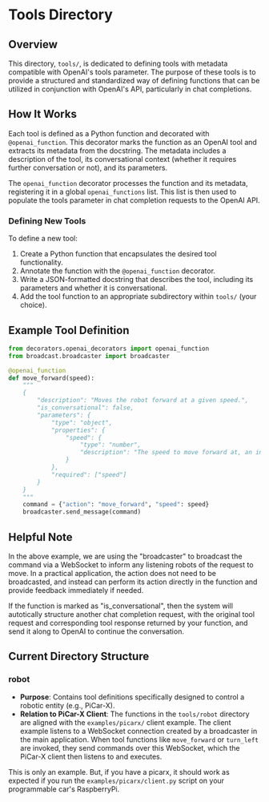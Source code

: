 # Tools Directory

## Overview

This directory, `tools/`, is dedicated to defining tools with metadata compatible with OpenAI's tools parameter. The purpose of these tools is to provide a structured and standardized way of defining functions that can be utilized in conjunction with OpenAI's API, particularly in chat completions.

## How It Works

Each tool is defined as a Python function and decorated with `@openai_function`. This decorator marks the function as an OpenAI tool and extracts its metadata from the docstring. The metadata includes a description of the tool, its conversational context (whether it requires further conversation or not), and its parameters.

The `openai_function` decorator processes the function and its metadata, registering it in a global `openai_functions` list. This list is then used to populate the tools parameter in chat completion requests to the OpenAI API.

### Defining New Tools

To define a new tool:
1. Create a Python function that encapsulates the desired tool functionality.
2. Annotate the function with the `@openai_function` decorator.
3. Write a JSON-formatted docstring that describes the tool, including its parameters and whether it is conversational.
4. Add the tool function to an appropriate subdirectory within `tools/` (your choice).

## Example Tool Definition

```python
from decorators.openai_decorators import openai_function
from broadcast.broadcaster import broadcaster

@openai_function
def move_forward(speed):
    """
    {
        "description": "Moves the robot forward at a given speed.",
        "is_conversational": false,
        "parameters": {
            "type": "object",
            "properties": {
                "speed": {
                    "type": "number",
                    "description": "The speed to move forward at, an integer between 10 and 100."
                }
            },
            "required": ["speed"]
        }
    }
    """
    command = {"action": "move_forward", "speed": speed}
    broadcaster.send_message(command)
```

## Helpful Note

In the above example, we are using the "broadcaster" to broadcast the command via a WebSocket to inform any listening robots of the request to move. In a practical application, the action does not need to be broadcasted, and instead can perform its action directly in the function and provide feedback immediately if needed.

If the function is marked as "is_conversational", then the system will autotically structure another chat completion request, with the original tool request and corresponding tool response returned by your function, and send it along to OpenAI to continue the conversation.

## Current Directory Structure

### robot

- **Purpose**: Contains tool definitions specifically designed to control a robotic entity (e.g., PiCar-X).
- **Relation to PiCar-X Client**: The functions in the `tools/robot` directory are aligned with the `examples/picarx/` client example. The client example listens to a WebSocket connection created by a broadcaster in the main application. When tool functions like `move_forward` or `turn_left` are invoked, they send commands over this WebSocket, which the PiCar-X client then listens to and executes.

This is only an example. But, if you have a picarx, it should work as expected if you run the `examples/picarx/client.py` script on your programmable car's RaspberryPi. 